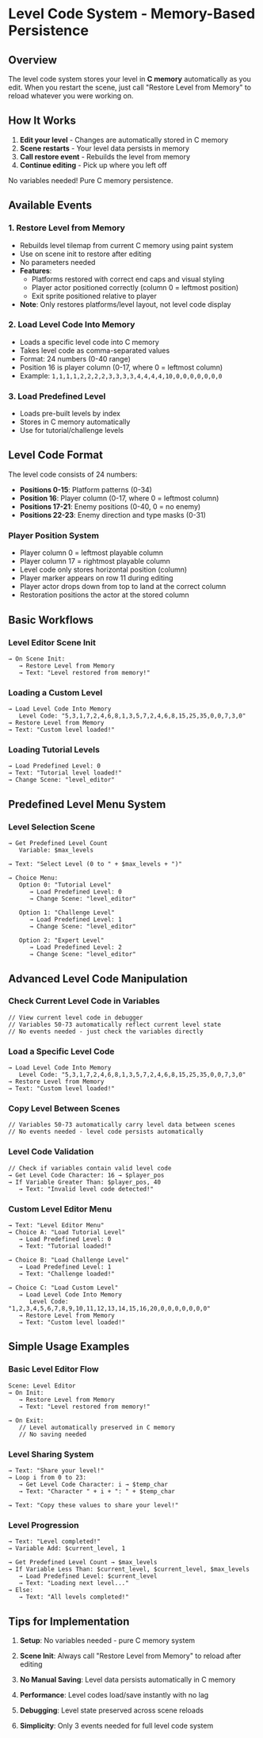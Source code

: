 # Level Code System - Memory-Based Persistence

## Overview

The level code system stores your level in **C memory** automatically as you edit. When you restart the scene, just call "Restore Level from Memory" to reload whatever you were working on.

## How It Works

1. **Edit your level** - Changes are automatically stored in C memory
2. **Scene restarts** - Your level data persists in memory
3. **Call restore event** - Rebuilds the level from memory
4. **Continue editing** - Pick up where you left off

No variables needed! Pure C memory persistence.

## Available Events

### 1. **Restore Level from Memory**
- Rebuilds level tilemap from current C memory using paint system
- Use on scene init to restore after editing
- No parameters needed
- **Features**: 
  - Platforms restored with correct end caps and visual styling
  - Player actor positioned correctly (column 0 = leftmost position)
  - Exit sprite positioned relative to player
- **Note**: Only restores platforms/level layout, not level code display

### 2. **Load Level Code Into Memory**  
- Loads a specific level code into C memory
- Takes level code as comma-separated values
- Format: 24 numbers (0-40 range)
- Position 16 is player column (0-17, where 0 = leftmost column)
- Example: `1,1,1,1,2,2,2,2,3,3,3,3,4,4,4,4,10,0,0,0,0,0,0,0`

### 3. **Load Predefined Level**
- Loads pre-built levels by index
- Stores in C memory automatically
- Use for tutorial/challenge levels

## Level Code Format

The level code consists of 24 numbers:
- **Positions 0-15**: Platform patterns (0-34)
- **Position 16**: Player column (0-17, where 0 = leftmost column)
- **Positions 17-21**: Enemy positions (0-40, 0 = no enemy)
- **Positions 22-23**: Enemy direction and type masks (0-31)

### Player Position System
- Player column 0 = leftmost playable column
- Player column 17 = rightmost playable column  
- Level code only stores horizontal position (column)
- Player marker appears on row 11 during editing
- Player actor drops down from top to land at the correct column
- Restoration positions the actor at the stored column

## Basic Workflows

### Level Editor Scene Init
```
→ On Scene Init:
   → Restore Level from Memory
   → Text: "Level restored from memory!"
```

### Loading a Custom Level
```
→ Load Level Code Into Memory
   Level Code: "5,3,1,7,2,4,6,8,1,3,5,7,2,4,6,8,15,25,35,0,0,7,3,0"
→ Restore Level from Memory
→ Text: "Custom level loaded!"
```

### Loading Tutorial Levels
```
→ Load Predefined Level: 0
→ Text: "Tutorial level loaded!"
→ Change Scene: "level_editor"
```

## Predefined Level Menu System

### Level Selection Scene
```
→ Get Predefined Level Count
   Variable: $max_levels

→ Text: "Select Level (0 to " + $max_levels + ")"

→ Choice Menu:
   Option 0: "Tutorial Level"
      → Load Predefined Level: 0
      → Change Scene: "level_editor"
   
   Option 1: "Challenge Level"  
      → Load Predefined Level: 1
      → Change Scene: "level_editor"
      
   Option 2: "Expert Level"
      → Load Predefined Level: 2  
      → Change Scene: "level_editor"
```

## Advanced Level Code Manipulation

### Check Current Level Code in Variables
```
// View current level code in debugger
// Variables 50-73 automatically reflect current level state
// No events needed - just check the variables directly
```

### Load a Specific Level Code
```
→ Load Level Code Into Memory
   Level Code: "5,3,1,7,2,4,6,8,1,3,5,7,2,4,6,8,15,25,35,0,0,7,3,0"
→ Restore Level from Memory
→ Text: "Custom level loaded!"
```

### Copy Level Between Scenes
```
// Variables 50-73 automatically carry level data between scenes
// No events needed - level code persists automatically
```

### Level Code Validation
```
// Check if variables contain valid level code
→ Get Level Code Character: 16 → $player_pos
→ If Variable Greater Than: $player_pos, 40
   → Text: "Invalid level code detected!"
```

### Custom Level Editor Menu
```
→ Text: "Level Editor Menu"
→ Choice A: "Load Tutorial Level"
   → Load Predefined Level: 0
   → Text: "Tutorial loaded!"
   
→ Choice B: "Load Challenge Level"  
   → Load Predefined Level: 1
   → Text: "Challenge loaded!"
   
→ Choice C: "Load Custom Level"
   → Load Level Code Into Memory
      Level Code: "1,2,3,4,5,6,7,8,9,10,11,12,13,14,15,16,20,0,0,0,0,0,0,0"
   → Restore Level from Memory
   → Text: "Custom level loaded!"
```

## Simple Usage Examples

### Basic Level Editor Flow
```
Scene: Level Editor
→ On Init:
   → Restore Level from Memory
   → Text: "Level restored from memory!"
   
→ On Exit:
   // Level automatically preserved in C memory
   // No saving needed
```

### Level Sharing System
```
→ Text: "Share your level!"
→ Loop i from 0 to 23:
   → Get Level Code Character: i → $temp_char
   → Text: "Character " + i + ": " + $temp_char
   
→ Text: "Copy these values to share your level!"
```

### Level Progression
```
→ Text: "Level completed!"
→ Variable Add: $current_level, 1

→ Get Predefined Level Count → $max_levels
→ If Variable Less Than: $current_level, $current_level, $max_levels
   → Load Predefined Level: $current_level
   → Text: "Loading next level..."
→ Else:
   → Text: "All levels completed!"
```

## Tips for Implementation

1. **Setup**: No variables needed - pure C memory system

2. **Scene Init**: Always call "Restore Level from Memory" to reload after editing

3. **No Manual Saving**: Level data persists automatically in C memory

4. **Performance**: Level codes load/save instantly with no lag

5. **Debugging**: Level state preserved across scene reloads

6. **Simplicity**: Only 3 events needed for full level code system
